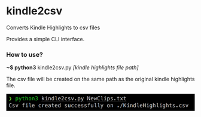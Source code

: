 # kindle2csv
Converts Kindle Highlights to csv files

Provides a simple CLI interface. 

### How to use? 
**~$ python3** kindle2csv.py *[kindle highlights file path]*

The csv file will be created on the same path as the original kindle highlights file.

![CLI](https://github.com/jpbadan/kindle2csv/blob/master/images/command_instructions.png?raw=true)

